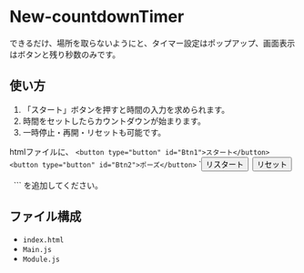 # New-countdownTimer

できるだけ、場所を取らないようにと、タイマー設定はポップアップ、画面表示はボタンと残り秒数のみです。

## 使い方

1. 「スタート」ボタンを押すと時間の入力を求められます。  
2. 時間をセットしたらカウントダウンが始まります。  
3. 一時停止・再開・リセットも可能です。

htmlファイルに、
```<button type="button" id="Btn1">スタート</button>```
```<button type="button" id="Btn2">ポーズ</button>```
`<button type="button" id="Btn3">リスタート</button>```
```<button type="button" id="Btn4">リセット</button>```
```<div id="clock"></div>```
```<script type="module" src="https://cdn.jsdelivr.net/gh/ShisakankoY/New-countdownTimer/Main.js"></script>```
を追加してください。

## ファイル構成

- `index.html`
- `Main.js`  
- `Module.js`
